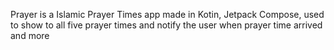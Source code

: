 Prayer is a Islamic Prayer Times app made in Kotin, Jetpack Compose, used to show to all five prayer times and notify the user when prayer time arrived and more

